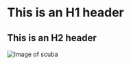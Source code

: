 # This is an H1 header
## This is an H2 header


![Image of scuba](https://octodex.github.com/images/scubatocat.png)
